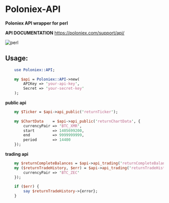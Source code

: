 # Poloniex-API

**Poloniex API wrapper for perl**

**API DOCUMENTATION**
https://poloniex.com/support/api/

![perl](https://img.shields.io/cpan/l/Config-Augeas.svg)

## Usage:
```perl
	use Poloniex::API; 
	
	my $api = Poloniex::API->new(
		APIKey => 'your-api-key',
		Secret => 'your-secret-key'
	);
```

**public api**
```perl
	my $Ticker = $api->api_public('returnTicker');
	
	my $ChartData    = $api->api_public('returnChartData', {
		currencyPair => 'BTC_XMR',
		start        => 1405699200,
		end          => 9999999999,
		period       => 14400
	});
```

**trading api**
```perl
	my $returnCompleteBalances = $api->api_trading('returnCompleteBalances');
	my ($returnTradeHistory, $err) = $api->api_trading('returnTradeHistory', {
		currencyPair => 'BTC_ZEC'
	});
	
	if ($err) {
		say $returnTradeHistory->{error};
	}
```